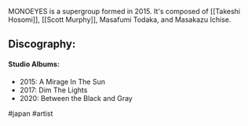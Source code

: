 MONOEYES is a supergroup formed in 2015. It's composed of [[Takeshi Hosomi]], [[Scott Murphy]], Masafumi Todaka, and Masakazu Ichise.
## Discography:
#### Studio Albums:
- 2015: A Mirage In The Sun
- 2017: Dim The Lights
- 2020: Between the Black and Gray

#japan #artist 